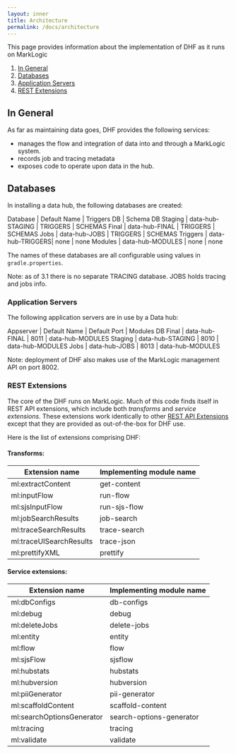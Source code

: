 ```yaml
---
layout: inner
title: Architecture
permalink: /docs/architecture
---
```


This page provides information about the implementation of DHF as it runs on MarkLogic

1. [In General](#in-general)
1. [Databases](#databases)
1. [Application Servers](#appservers)
1. [REST Extensions](#rest-extensions)

## In General

As far as maintaining data goes, DHF provides the following services:

* manages the flow and integration of data into and through a MarkLogic system.
* records job and tracing metadata
* exposes code to operate upon data in the hub.

## Databases

In installing a data hub, the following databases are created:

Database    | Default Name     | Triggers DB       | Schema DB
Staging     | data-hub-STAGING | TRIGGERS          | SCHEMAS
Final       | data-hub-FINAL   | TRIGGERS          | SCHEMAS
Jobs        | data-hub-JOBS    | TRIGGERS          | SCHEMAS
Triggers    | data-hub-TRIGGERS| none              | none
Modules     | data-hub-MODULES | none              | none

The names of these databases are all configurable using values in `gradle.properties`.

Note: as of 3.1 there is no separate TRACING database.  JOBS holds tracing and jobs info.

### Application Servers

The following application servers are in use by a Data hub:

Appserver   | Default Name     | Default Port      | Modules DB
Final       | data-hub-FINAL   | 8011              | data-hub-MODULES
Staging     | data-hub-STAGING | 8010              | data-hub-MODULES
Jobs        | data-hub-JOBS    | 8013              | data-hub-MODULES

Note: deployment of DHF also makes use of the MarkLogic management API on port 8002.

### REST Extensions

The core of the DHF runs on MarkLogic.  Much of this code finds itself in REST API
extensions, which include both *transforms* and *service extensions*.  These extensions
work identically to other [REST API Extensions](https://docs.marklogic.com/guide/rest-dev/extensions) except that they are provided as out-of-the-box for DHF use.

Here is the list of extensions comprising DHF:

#### Transforms:


| Extension name            | Implementing module name |
| --------------------------|--------------------------|
| ml:extractContent         | get-content |
| ml:inputFlow              | run-flow |
| ml:sjsInputFlow           | run-sjs-flow |
| ml:jobSearchResults       | job-search |
| ml:traceSearchResults     | trace-search |
| ml:traceUISearchResults   | trace-json |
| ml:prettifyXML            | prettify |


#### Service extensions: 


| Extension name            | Implementing module name |
|---------------------------|--------------------------|
| ml:dbConfigs              | db-configs |
| ml:debug                  | debug |
| ml:deleteJobs             | delete-jobs |
| ml:entity                 | entity |
| ml:flow                   | flow |
| ml:sjsFlow                | sjsflow |
| ml:hubstats               | hubstats |
| ml:hubversion             | hubversion |
| ml:piiGenerator           | pii-generator |
| ml:scaffoldContent        | scaffold-content |
| ml:searchOptionsGenerator | search-options-generator |
| ml:tracing                | tracing |
| ml:validate               | validate |

